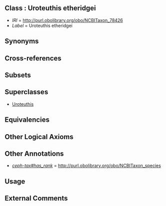 
## Class : Uroteuthis etheridgei

 * *IRI* = http://purl.obolibrary.org/obo/NCBITaxon_78426
 * *Label* = Uroteuthis etheridgei

## Synonyms


## Cross-references


## Subsets


## Superclasses

 * [Uroteuthis](../../NCBITaxon/19/NCBITaxon_55719.md)

## Equivalencies


## Other Logical Axioms


## Other Annotations

 * *[ceph-tax#has_rank](../../ceph-tax#has/nk/ceph-tax#has_rank.md)* = http://purl.obolibrary.org/obo/NCBITaxon_species

## Usage


## External Comments

